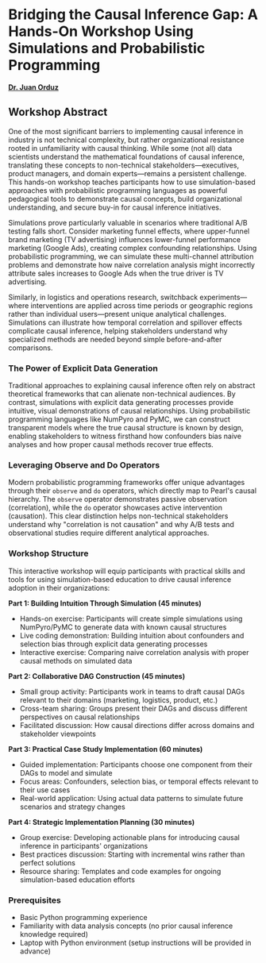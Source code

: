 # Bridging the Causal Inference Gap: A Hands-On Workshop Using Simulations and Probabilistic Programming

[**Dr. Juan Orduz**](https://juanitorduz.github.io/)

## Workshop Abstract

One of the most significant barriers to implementing causal inference in industry is not technical complexity, but rather organizational resistance rooted in unfamiliarity with causal thinking. While some (not all) data scientists understand the mathematical foundations of causal inference, translating these concepts to non-technical stakeholders—executives, product managers, and domain experts—remains a persistent challenge. This hands-on workshop teaches participants how to use simulation-based approaches with probabilistic programming languages as powerful pedagogical tools to demonstrate causal concepts, build organizational understanding, and secure buy-in for causal inference initiatives.

Simulations prove particularly valuable in scenarios where traditional A/B testing falls short. Consider marketing funnel effects, where upper-funnel brand marketing (TV advertising) influences lower-funnel performance marketing (Google Ads), creating complex confounding relationships. Using probabilistic programming, we can simulate these multi-channel attribution problems and demonstrate how naive correlation analysis might incorrectly attribute sales increases to Google Ads when the true driver is TV advertising.

Similarly, in logistics and operations research, switchback experiments—where interventions are applied across time periods or geographic regions rather than individual users—present unique analytical challenges. Simulations can illustrate how temporal correlation and spillover effects complicate causal inference, helping stakeholders understand why specialized methods are needed beyond simple before-and-after comparisons.

### The Power of Explicit Data Generation

Traditional approaches to explaining causal inference often rely on abstract theoretical frameworks that can alienate non-technical audiences. By contrast, simulations with explicit data generating processes provide intuitive, visual demonstrations of causal relationships. Using probabilistic programming languages like NumPyro and PyMC, we can construct transparent models where the true causal structure is known by design, enabling stakeholders to witness firsthand how confounders bias naive analyses and how proper causal methods recover true effects.

### Leveraging Observe and Do Operators

Modern probabilistic programming frameworks offer unique advantages through their `observe` and `do` operators, which directly map to Pearl's causal hierarchy. The `observe` operator demonstrates passive observation (correlation), while the `do` operator showcases active intervention (causation). This clear distinction helps non-technical stakeholders understand why "correlation is not causation" and why A/B tests and observational studies require different analytical approaches.

### Workshop Structure

This interactive workshop will equip participants with practical skills and tools for using simulation-based education to drive causal inference adoption in their organizations:

**Part 1: Building Intuition Through Simulation (45 minutes)**
- Hands-on exercise: Participants will create simple simulations using NumPyro/PyMC to generate data with known causal structures
- Live coding demonstration: Building intuition about confounders and selection bias through explicit data generating processes
- Interactive exercise: Comparing naive correlation analysis with proper causal methods on simulated data

**Part 2: Collaborative DAG Construction (45 minutes)**
- Small group activity: Participants work in teams to draft causal DAGs relevant to their domains (marketing, logistics, product, etc.)
- Cross-team sharing: Groups present their DAGs and discuss different perspectives on causal relationships
- Facilitated discussion: How causal directions differ across domains and stakeholder viewpoints

**Part 3: Practical Case Study Implementation (60 minutes)**
- Guided implementation: Participants choose one component from their DAGs to model and simulate
- Focus areas: Confounders, selection bias, or temporal effects relevant to their use cases
- Real-world application: Using actual data patterns to simulate future scenarios and strategy changes

**Part 4: Strategic Implementation Planning (30 minutes)**
- Group exercise: Developing actionable plans for introducing causal inference in participants' organizations
- Best practices discussion: Starting with incremental wins rather than perfect solutions
- Resource sharing: Templates and code examples for ongoing simulation-based education efforts

### Prerequisites
- Basic Python programming experience
- Familiarity with data analysis concepts (no prior causal inference knowledge required)
- Laptop with Python environment (setup instructions will be provided in advance)
